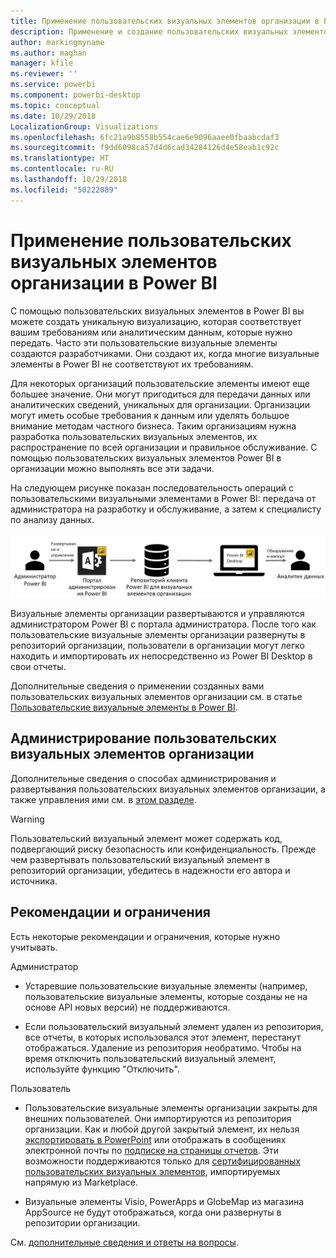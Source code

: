 ```yaml
---
title: Применение пользовательских визуальных элементов организации в Power BI
description: Применение и создание пользовательских визуальных элементов организации в Power BI, а также управление ими.
author: markingmyname
ms.author: maghan
manager: kfile
ms.reviewer: ''
ms.service: powerbi
ms.component: powerbi-desktop
ms.topic: conceptual
ms.date: 10/29/2018
LocalizationGroup: Visualizations
ms.openlocfilehash: 6fc21a9b8558b554cae6e9096aaee0fbaabcdaf3
ms.sourcegitcommit: f9dd6098ca57d4d6cad34284126d4e58eab1c92c
ms.translationtype: HT
ms.contentlocale: ru-RU
ms.lasthandoff: 10/29/2018
ms.locfileid: "50222089"
---
```

# <a name="use-organizational-custom-visuals-in-power-bi"></a>Применение пользовательских визуальных элементов организации в Power BI

С помощью пользовательских визуальных элементов в Power BI вы можете создать уникальную визуализацию, которая соответствует вашим требованиям или аналитическим данным, которые нужно передать. Часто эти пользовательские визуальные элементы создаются разработчиками. Они создают их, когда многие визуальные элементы в Power BI не соответствуют их требованиям. 

Для некоторых организаций пользовательские элементы имеют еще большее значение. Они могут пригодиться для передачи данных или аналитических сведений, уникальных для организации. Организации могут иметь особые требования к данным или уделять большое внимание методам частного бизнеса. Таким организациям нужна разработка пользовательских визуальных элементов, их распространение по всей организации и правильное обслуживание. С помощью пользовательских визуальных элементов Power BI в организации можно выполнять все эти задачи.

На следующем рисунке показан последовательность операций с пользовательскими визуальными элементами в Power BI: передача от администратора на разработку и обслуживание, а затем к специалисту по анализу данных.

![Изображение пользовательского визуального элемента](media/power-bi-custom-visuals-organizational/custom-visual-org-01.jpg)

Визуальные элементы организации развертываются и управляются администратором Power BI с портала администратора. После того как пользовательские визуальные элементы организации развернуты в репозиторий организации, пользователи в организации могут легко находить и импортировать их непосредственно из Power BI Desktop в свои отчеты.

Дополнительные сведения о применении созданных вами пользовательских визуальных элементов организации см. в статье [Пользовательские визуальные элементы в Power BI](power-bi-custom-visuals.md).

## <a name="administer-organizational-custom-visuals"></a>Администрирование пользовательских визуальных элементов организации

Дополнительные сведения о способах администрирования и развертывания пользовательских визуальных элементов организации, а также управления ими см. в [этом разделе](https://go.microsoft.com/fwlink/?linkid=866790).

> [!WARNING]
> Пользовательский визуальный элемент может содержать код, подвергающий риску безопасность или конфиденциальность. Прежде чем развертывать пользовательский визуальный элемент в репозиторий организации, убедитесь в надежности его автора и источника.

## <a name="considerations-and-limitations"></a>Рекомендации и ограничения

Есть некоторые рекомендации и ограничения, которые нужно учитывать.

Администратор

* Устаревшие пользовательские визуальные элементы (например, пользовательские визуальные элементы, которые созданы не на основе API новых версий) не поддерживаются.

* Если пользовательский визуальный элемент удален из репозитория, все отчеты, в которых использовался этот элемент, перестанут отображаться. Удаление из репозитория необратимо. Чтобы на время отключить пользовательский визуальный элемент, используйте функцию "Отключить".

Пользователь

* Пользовательские визуальные элементы организации закрыты для внешних пользователей. Они импортируются из репозитория организации. Как и любой другой закрытый элемент, их нельзя [экспортировать в PowerPoint](https://docs.microsoft.com/power-bi/consumer/end-user-powerpoint) или отображать в сообщениях электронной почты по [подписке на страницы отчетов](https://docs.microsoft.com/power-bi/consumer/end-user-subscribe). Эти возможности поддерживаются только для [сертифицированных пользовательских визуальных элементов](https://docs.microsoft.com/power-bi/power-bi-custom-visuals-certified), импортируемых напрямую из Marketplace.

* Визуальные элементы Visio, PowerApps и GlobeMap из магазина AppSource не будут отображаться, когда они развернуты в репозитории организации.

См. [дополнительные сведения и ответы на вопросы](power-bi-custom-visuals-faq.md#organizational-custom-visuals).